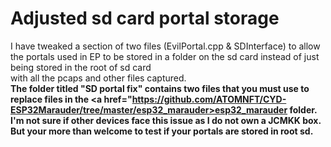 
  # Adjusted sd card portal storage
  I have tweaked a section of two files (EvilPortal.cpp & SDInterface) to allow the portals used in EP to be stored in a folder on the sd card instead of just being stored in the root of sd card<br>
  with all the pcaps and other files captured. 
  </b>
  <br> 
  <b>The folder titled "SD portal fix" contains two files that you must use to replace files in the <a href="https://github.com/ATOMNFT/CYD-ESP32Marauder/tree/master/esp32_marauder>esp32_marauder folder</a>.</b>
  <br>
  <b>I'm not sure if other devices face this issue as I do not own a JCMKK box. But your more than welcome to test if your portals are stored in root sd.</b>
  <br>
